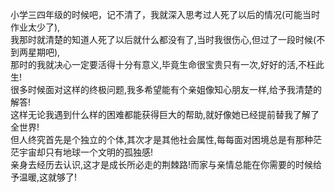 小学三四年级的时候吧，记不清了，我就深入思考过人死了以后的情况(可能当时作业太少了),<br>
我那时就清楚的知道人死了以后就什么都没有了,当时我很伤心,但过了一段时候(不到两星期吧),<br>
那时的我就决心一定要活得十分有意义,毕竟生命很宝贵只有一次,好好的活,不枉此生!<br>
很多时候面对这样的终极问题,我多希望能有个亲姐像知心朋友一样,给予我清楚的解答!<br>
这样无论我遇到什么样的困难都能获得巨大的帮助,就好像她已经提前替我了解了全世界!<br>
但人终究首先是个独立的个体,其次才是其他社会属性,每每面对困境总是有那种茫茫宇宙却只有地球一个文明的孤独感!<br>
亲身去经历去认识,这才是成长所必走的荆棘路!而家与亲情总能在你需要的时候给予温暖,这就够了!<br>